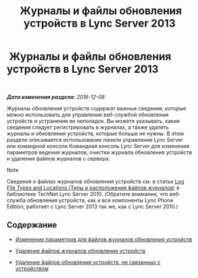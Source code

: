﻿---
title: " Журналы и файлы обновления устройств в Lync Server 2013"
TOCTitle: " Журналы и файлы обновления устройств в Lync Server 2013"
ms:assetid: f7f822b8-0a62-4ff2-a4cb-1ab1ed7503eb
ms:mtpsurl: https://technet.microsoft.com/ru-ru/library/JJ994090(v=OCS.15)
ms:contentKeyID: 52058535
ms.date: 12/10/2016
mtps_version: v=OCS.15
ms.translationtype: HT
---

#  Журналы и файлы обновления устройств в Lync Server 2013

 

_**Дата изменения раздела:** 2016-12-08_

Журналы обновления устройств содержат важные сведения, которые можно использовать для управления веб-службой обновления устройств и устранения ее неполадок. Вы можете указывать, какие сведения следует регистрировать в журналах, а также удалять журналы и обновления устройств, которые больше не нужны. В этом разделе описывается использование панели управления Lync Server или командной консоли Командная консоль Lync Server для изменения параметров ведения журналов, очистки журнала обновления устройств и удаления файлов журналов с сервера.

> [!NOTE]  
> Сведения о файлах журналов обновления устройств см. в статье <a href="http://technet.microsoft.com/ru-ru/library/gg398250(v=ocs.14).aspx">Log File Types and Locations (Типы и расположения файлов журналов)</a> в библиотеке TechNet Lync Server 2010. (Обратите внимание, что веб-служба обновления устройств, как и все компоненты Lync Phone Edition, работает с Lync Server 2013 так же, как с Lync Server 2010.)

## Содержание

  - [Изменение параметров для файлов журналов обновления устройств](lync-server-2013-modify-settings-for-device-update-log-files.md)

  - [Удаление файлов журналов обновления устройств](lync-server-2013-delete-device-update-log-files.md)

  - [Удаление файлов обновления устройств, не связанных с устройством](lync-server-2013-remove-device-update-files-not-associated-with-a-device.md)

